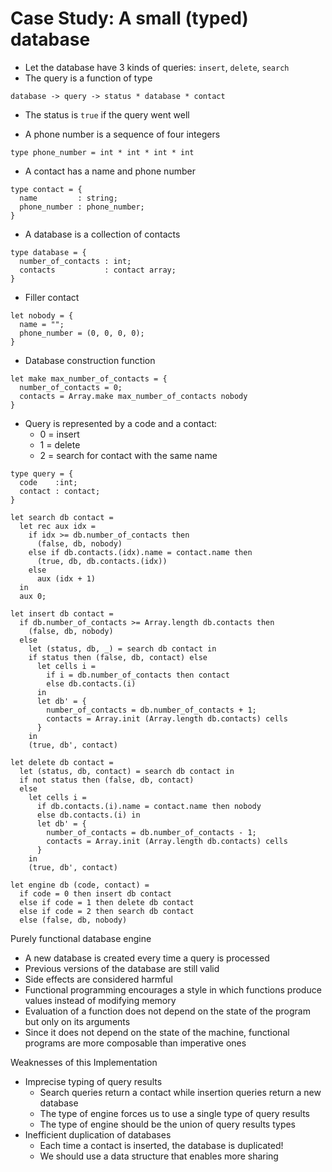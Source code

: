 # Case Study: A small (typed) database

+ Let the database have 3 kinds of queries: `insert`, `delete`, `search`
+ The query is a function of type

```
database -> query -> status * database * contact
```

+ The status is `true` if the query went well

+ A phone number is a sequence of four integers

```
type phone_number = int * int * int * int
```

+ A contact has a name and phone number

```
type contact = {
  name         : string;
  phone_number : phone_number;
}
```

+ A database is a collection of contacts

```
type database = {
  number_of_contacts : int;
  contacts           : contact array;
}
```

+ Filler contact

```
let nobody = { 
  name = "";
  phone_number = (0, 0, 0, 0);
}
```

+ Database construction function

```
let make max_number_of_contacts = {
  number_of_contacts = 0;
  contacts = Array.make max_number_of_contacts nobody
}
```

+ Query is represented by a code and a contact: 
    + 0 = insert
    + 1 = delete
    + 2 = search for contact with the same name

```
type query = {
  code    :int;
  contact : contact;
}
```

```
let search db contact =
  let rec aux idx =
    if idx >= db.number_of_contacts then
      (false, db, nobody)
    else if db.contacts.(idx).name = contact.name then
      (true, db, db.contacts.(idx))
    else
      aux (idx + 1)
  in
  aux 0;
```

```
let insert db contact =
  if db.number_of_contacts >= Array.length db.contacts then
    (false, db, nobody)
  else 
    let (status, db, _) = search db contact in
    if status then (false, db, contact) else
      let cells i =
        if i = db.number_of_contacts then contact
        else db.contacts.(i)
      in
      let db' = {
        number_of_contacts = db.number_of_contacts + 1;
        contacts = Array.init (Array.length db.contacts) cells
      }
    in
    (true, db', contact)
```

```
let delete db contact =
  let (status, db, contact) = search db contact in
  if not status then (false, db, contact)
  else
    let cells i = 
      if db.contacts.(i).name = contact.name then nobody
      else db.contacts.(i) in
      let db' = {
        number_of_contacts = db.number_of_contacts - 1;
        contacts = Array.init (Array.length db.contacts) cells
      }
    in
    (true, db', contact)
```

```
let engine db (code, contact) =
  if code = 0 then insert db contact
  else if code = 1 then delete db contact
  else if code = 2 then search db contact
  else (false, db, nobody)
```

Purely functional database engine

+ A new database is created every time a query is processed
+ Previous versions of the database are still valid
+ Side effects are considered harmful
+ Functional programming encourages a style in which functions produce values instead of modifying memory
+ Evaluation of a function does not depend on the state of the program but only on its arguments
+ Since it does not depend on the state of the machine, functional programs are more composable than imperative ones

Weaknesses of this Implementation

+ Imprecise typing of query results
    + Search queries return a contact while insertion queries return a new database
    + The type of engine forces us to use a single type of query results
    + The type of engine should be the union of query results types
+ Inefficient duplication of databases
    + Each time a contact is inserted, the database is duplicated!
    + We should use a data structure that enables more sharing

